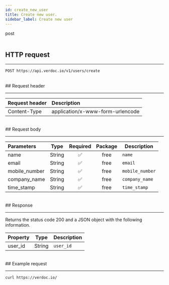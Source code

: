 ```yaml
---
id: create_new_user
title: Create new user.
sidebar_label: Create new user
---
```


<span class="badges post">post</span>
<br/>
<br/>

## HTTP request

---

```bash
POST https://api.verdoc.io/v1/users/create
```

<br/>
## Request header

---

| Request header | Description                      |
| :------------- | :------------------------------- |
| Content-Type   | application/x-www-form-urlencode |

<br/>
## Request body

---

| Parameters    |  Type  | Required | Package | Description     |
| :------------ | :----: | :------: | :-----: | --------------- |
| name          | String |    ✅     |  free   | `name`          |
| email         | String |    ✅     |  free   | `email`         |
| mobile_number | String |    ✅     |  free   | `mobile_number` |
| company_name  | String |    ✅     |  free   | `company_name`  |
| time_stamp    | String |    ✅     |  free   | `time_stamp`    |

<br/>
## Response

---

Returns the status code 200 and a JSON object with the following information.

| Property |  Type  | Description |
| :------- | :----: | ----------- |
| user_id  | String | `user_id`   |

<br/>
## Example request

---

```bash
curl https://verdoc.io/
```
